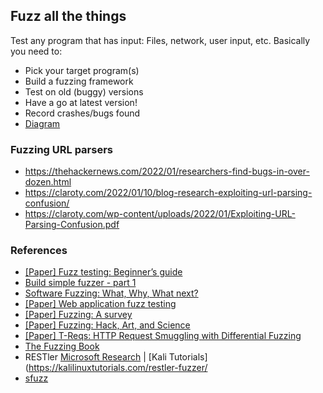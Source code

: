 ## Fuzz all the things

Test any program that has input: Files, network, user input, etc.
Basically you need to:
* Pick your target program(s)
* Build a fuzzing framework
* Test on old (buggy) versions
* Have a go at latest version!
* Record crashes/bugs found
* [Diagram](https://user-images.githubusercontent.com/7334931/145691258-b9d0c53f-8bb2-41f0-af38-f9580b2adc4d.png)

### Fuzzing URL parsers
* https://thehackernews.com/2022/01/researchers-find-bugs-in-over-dozen.html
* https://claroty.com/2022/01/10/blog-research-exploiting-url-parsing-confusion/
* https://claroty.com/wp-content/uploads/2022/01/Exploiting-URL-Parsing-Confusion.pdf

### References
* [[Paper] Fuzz testing: Beginner’s guide](https://doi.org/10.1109/ICODSE.2017.8285893)
* [Build simple fuzzer - part 1](https://doi.org/10.1109/ICODSE.2017.8285893)
* [Software Fuzzing: What, Why, What next?](https://medium.com/@shach_m/software-fuzzing-what-why-what-next-59d92c03675c)
* [[Paper] Web application fuzz testing](https://doi.org/10.1109/ICODSE.2017.8285893)
* [[Paper] Fuzzing: A survey](https://cybersecurity.springeropen.com/articles/10.1186/s42400-018-0002-y)
* [[Paper] Fuzzing: Hack, Art, and Science](https://cacm.acm.org/magazines/2020/2/242350-fuzzing/fulltext)
* [[Paper] T-Reqs: HTTP Request Smuggling with Differential Fuzzing](https://bahruz.me/papers/ccs2021treqs.pdf)
* [The Fuzzing Book](https://www.fuzzingbook.org/)
* RESTler [Microsoft Research](https://www.microsoft.com/en-us/research/blog/restler-finds-security-and-reliability-bugs-through-automated-fuzzing/) | [Kali Tutorials](https://kalilinuxtutorials.com/restler-fuzzer/
* [sfuzz](https://github.com/foreni-packages/sfuzz)
